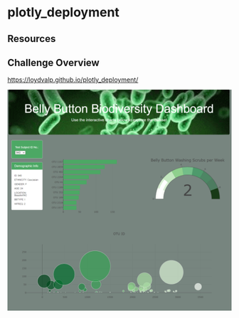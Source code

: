 # plotly_deployment

## Resources

## Challenge Overview


https://loydvalp.github.io/plotly_deployment/

![](image/screencapture-2020-08-23.png)
